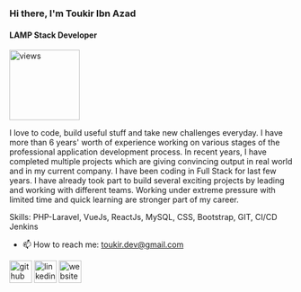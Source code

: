 ### Hi there, I'm Toukir Ibn Azad
#### LAMP Stack Developer
<a href="https://github.com/toukir26251"><img alt="views" title="Github views" src="https://komarev.com/ghpvc/?username=toukir26251&style=plastic&color=blueviolet" width="125"/></a>

I love to code, build useful stuff and take new challenges everyday. I have more than 6 years' worth of experience working on various stages of the professional application development process. In recent years, I have completed multiple projects which are giving convincing output in real world and in my current company. I have been coding in Full Stack for last few years. I have already took part to build several exciting projects by leading and working with different teams. Working under extreme pressure with limited time and quick learning are stronger part of my career.

Skills: PHP-Laravel, VueJs, ReactJs, MySQL, CSS, Bootstrap, GIT, CI/CD Jenkins

- 📫 How to reach me: toukir.dev@gmail.com 


[<img src='https://cdn.jsdelivr.net/npm/simple-icons@3.0.1/icons/github.svg' alt='github' height='40'>](https://github.com/toukir26251)  [<img src='https://cdn.jsdelivr.net/npm/simple-icons@3.0.1/icons/linkedin.svg' alt='linkedin' height='40'>](https://www.linkedin.com/in/toukir-26251/)  [<img src='https://cdn.jsdelivr.net/npm/simple-icons@3.0.1/icons/icloud.svg' alt='website' height='40'>](https://toukirportfolio.web.app/)  



